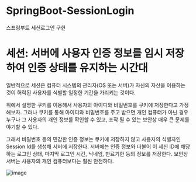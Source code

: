 # SpringBoot-SessionLogin
스프링부트 세션로그인 구현


# 세션: 서버에 사용자 인증 정보를 임시 저장하여 인증 상태를 유지하는 시간대 
일반적으로 세션은 컴퓨터 시스템의 관리자(OS 또는 서버)가 자신의 자산을 이용하는 것이 허락된 사용자를 식별할 일정한 기간을 가리키는 것이다.

위에서 설명한 쿠키를 이용해서 사용자의 아이디와 비밀번호를 쿠키에 저장한다고 가정해보자. 그러나 쿠키를 통해 아이디와 비밀번호를 주고 받으면 개인 컴퓨터가 아닌 경우 누구나 그 사용자의 개인 정보를 확인할 수 있고, 조작 될 수 있는 보안상 매우 큰 문제를 야기할 수 있다.

그래서 비밀번호 등의 민감한 인증 정보는 쿠키에 저장하지 않고 사용자의 식별자인 Session Id를 생성해 서버에 저장한다. 서버에는 인증 정보와 더불어 이 세션 ID에 해당하는 로그인 상태, 마지막 로그인 시간, 닉네임, 만료기한 등의 정보를 저장한다. 보안상 서버는 사용자의 개인 컴퓨터보다는 훨씬 안전하다.

  
![image](https://github.com/JaesungYoun/SpringBoot-SessionLogin/assets/73388615/41e0ae5a-890e-425e-9350-561644e3a5e7)


